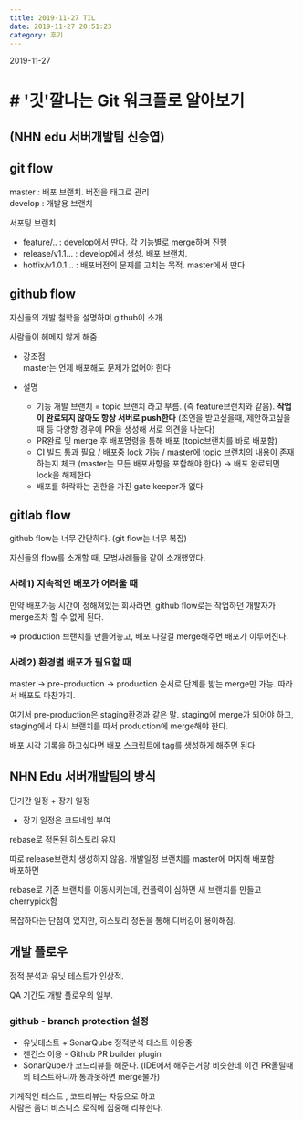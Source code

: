 ```yaml
---
title: 2019-11-27 TIL
date: 2019-11-27 20:51:23
category: 후기
---
```


2019-11-27

# # '깃'깔나는 Git 워크플로 알아보기
## (NHN edu 서버개발팀 신승엽)

  

## git flow

master : 배포 브랜치. 버전을 태그로 관리  
develop : 개발용 브랜치

서포팅 브랜치  
- feature/.. : develop에서 딴다. 각 기능별로 merge하며 진행  
- release/v1.1... : develop에서 생성. 배포 브랜치.  
- hotfix/v1.0.1... : 배포버전의 문제를 고치는 목적. master에서 딴다

##   github flow

자신들의 개발 철학을 설명하며 github이 소개.

사람들이 헤메지 않게 해줌

  

-   강조점  
    master는 언제 배포해도 문제가 없어야 한다

-   설명  
    - 기능 개발 브랜치 = topic 브랜치 라고 부름. (즉 feature브랜치와 같음). **작업이 완료되지 않아도 항상 서버로 push한다** (조언을 받고싶을때, 제안하고싶을 때 등 다양항 경우에 PR을 생성해 서로 의견을 나눈다)  
    - PR완료 및 merge 후 배포명령을 통해 배포 (topic브랜치를 바로 배포함)  
    - CI 빌드 통과 필요 / 배포중 lock 가능 / master에 topic 브랜치의 내용이 존재하는지 체크 (master는 모든 배포사항을 포함해야 한다) → 배포 완료되면 lock을 해제한다  
    - 배포를 허락하는 권한을 가진 gate keeper가 없다

##   gitlab flow

github flow는 너무 간단하다. (git flow는 너무 복잡)

자신들의 flow를 소개할 때, 모범사례들을 같이 소개했었다.

### 사례1) 지속적인 배포가 어려울 때

만약 배포가능 시간이 정해져있는 회사라면, github flow로는 작업하던 개발자가 merge조차 할 수 없게 된다.

=> production 브랜치를 만들어놓고, 배포 나갈걸 merge해주면 배포가 이루어진다.

###   사례2) 환경별 배포가 필요할 때

master → pre-production → production 순서로 단계를 밟는 merge만 가능. 따라서 배포도 마찬가지.

여기서 pre-production은 staging환경과 같은 말. staging에 merge가 되어야 하고, staging에서 다시 브랜치를 따서 production에 merge해야 한다.

  

배포 시각 기록을 하고싶다면 배포 스크립트에 tag를 생성하게 해주면 된다

  

  


##   NHN Edu 서버개발팀의 방식

단기간 일정 + 장기 일정  
- 장기 일정은 코드네임 부여

rebase로 정돈된 히스토리 유지

따로 release브랜치 생성하지 않음. 개발일정 브랜치를 master에 머지해 배포함  
배포하면

rebase로 기존 브랜치를 이동시키는데, 컨플릭이 심하면 새 브랜치를 만들고 cherrypick함

  
복잡하다는 단점이 있지만, 히스토리 정돈을 통해 디버깅이 용이해짐.

##   개발 플로우

정적 분석과 유닛 테스트가 인상적.

QA 기간도 개발 플로우의 일부.

###   github - branch protection 설정

* 유닛테스트 + SonarQube 정적분석 테스트 이용중  
* 젠킨스 이용 - Github PR builder plugin  
* SonarQube가 코드리뷰를 해준다. (IDE에서 해주는거랑 비슷한데 이건 PR올릴때의 테스트하니까 통과못하면 merge불가)

  
기계적인 테스트 , 코드리뷰는 자동으로 하고  
사람은 좀더 비즈니스 로직에 집중해 리뷰한다.
